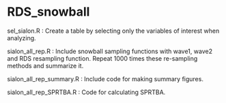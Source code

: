 # RDS_snowball
sel_sialon.R : Create a table by selecting only the variables of interest when analyzing.

sialon_all_rep.R : Include snowball sampling functions with wave1, wave2 and RDS resampling function. Repeat 1000 times these re-sampling methods and summarize it. 

sialon_all_rep_summary.R : Include code for making summary figures.

sialon_all_rep_SPRTBA.R : Code for calculating SPRTBA.
